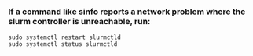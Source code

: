 ### If a command like sinfo reports a network problem where the slurm controller is unreachable, run:
```
sudo systemctl restart slurmctld
sudo systemctl status slurmctld
```
